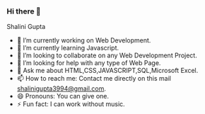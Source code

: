 ### Hi there 👋

<!--
**shalinigupta12/shalinigupta12** is a ✨ _special_ ✨ repository because its `README.md` (this file) appears on your GitHub profile.

Here are some ideas to get you started:

- 🔭 I’m currently working on ...
- 🌱 I’m currently learning ...
- 👯 I’m looking to collaborate on ...
- 🤔 I’m looking for help with ...
- 💬 Ask me about ...
- 📫 How to reach me: ...
- 😄 Pronouns: ...
- ⚡ Fun fact: ...
-->
Shalini Gupta
- 🔭 I’m currently working on Web Development.
- 🌱 I’m currently learning Javascript.
- 👯 I’m looking to collaborate on any Web Development Project.
- 🤔 I’m looking for help with any type of Web Page.
- 💬 Ask me about HTML,CSS,JAVASCRIPT,SQL,Microsoft Excel.
- 📫 How to reach me: Contact me directly on this mail shalinigupta3994@gmail.com.
- 😄 Pronouns: You can give one.
- ⚡ Fun fact: I can work without music.

